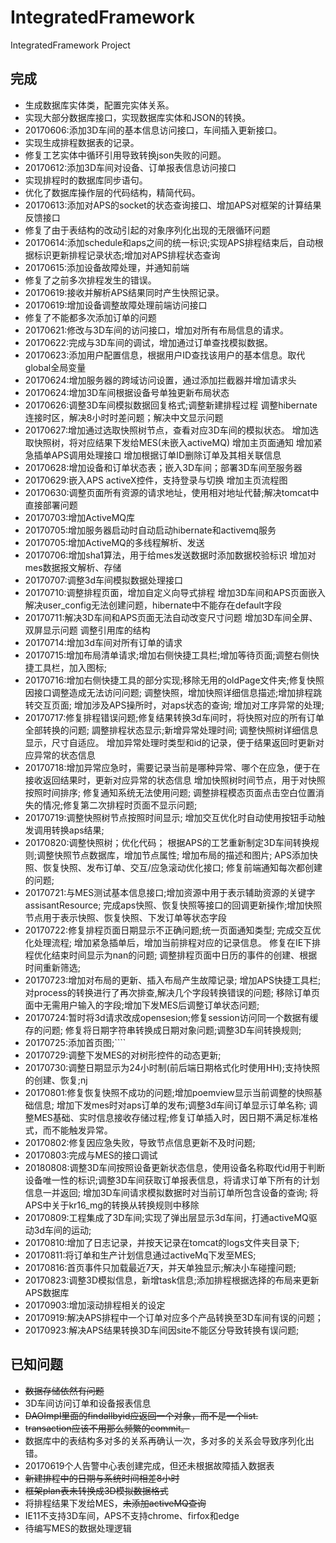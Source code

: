 # IntegratedFramework
IntegratedFramework Project
## 完成
* 生成数据库实体类，配置完实体关系。
* 实现大部分数据库接口，实现数据库实体和JSON的转换。
* 20170606:添加3D车间的基本信息访问接口，车间插入更新接口。
* 实现生成排程数据表的记录。
* 修复工艺实体中循环引用导致转换json失败的问题。
* 20170612:添加3D车间对设备、订单报表信息访问接口
* 实现排程时的数据库同步语句。
* 优化了数据库操作层的代码结构，精简代码。
* 20170613:添加对APS的socket的状态查询接口、增加APS对框架的计算结果反馈接口
* 修复了由于表结构的改动引起的对象序列化出现的无限循环问题
* 20170614:添加schedule和aps之间的统一标识;实现APS排程结束后，自动根据标识更新排程记录状态;增加对APS排程状态查询
* 20170615:添加设备故障处理，并通知前端
* 修复了之前多次排程发生的错误。
* 20170619:接收并解析APS结果同时产生快照记录。
* 20170619:增加设备调整故障处理前端访问接口
* 修复了不能都多次添加订单的问题
* 20170621:修改与3D车间的访问接口，增加对所有布局信息的请求。
* 20170622:完成与3D车间的调试，增加通过订单查找模拟数据。
* 20170623:添加用户配置信息，根据用户ID查找该用户的基本信息。取代global全局变量
* 20170624:增加服务器的跨域访问设置，通过添加拦截器并增加请求头
* 20170624:增加3D车间根据设备号单独更新布局状态
* 20170626:调整3D车间模拟数据回复格式;调整新建排程过程
           调整hibernate连接时区，解决8小时时差问题；解决中文显示问题
* 20170627:增加通过选取快照树节点，查看对应3D车间的模拟状态。
           增加选取快照树，将对应结果下发给MES(未嵌入activeMQ)
           增加主页面通知
           增加紧急插单APS调用处理接口
           增加根据订单ID删除订单及其相关联信息
* 20170628:增加设备和订单状态表；嵌入3D车间；部署3D车间至服务器
* 20170629:嵌入APS activeX控件，支持登录与切换
           增加主页流程图
* 20170630:调整页面所有资源的请求地址，使用相对地址代替;解决tomcat中直接部署问题
* 20170703:增加ActiveMQ库
* 20170705:增加服务器启动时自动启动hibernate和activemq服务
* 20170705:增加ActiveMQ的多线程解析、发送
* 20170706:增加sha1算法，用于给mes发送数据时添加数据校验标识
           增加对mes数据报文解析、存储
* 20170707:调整3d车间模拟数据处理接口
* 20170710:调整排程页面，增加自定义向导式排程
           增加3D车间和APS页面嵌入
           解决user_config无法创建问题，hibernate中不能存在default字段
* 20170711:解决3D车间和APS页面无法自动改变尺寸问题
           增加3D车间全屏、双屏显示问题
           调整引用库的结构
* 20170714:增加3d车间对所有订单的请求
* 20170715:增加布局清单请求;增加右侧快捷工具栏;增加等待页面;调整右侧快捷工具栏，加入图标;
* 20170716:增加右侧快捷工具的部分实现;移除无用的oldPage文件夹;修复快照因接口调整造成无法访问问题;
           调整快照，增加快照详细信息描述;增加排程跳转交互页面;
           增加涉及APS操所时，对aps状态的查询;
           增加对工序异常的处理;
* 20170717:修复排程错误问题;修复结果转换3d车间时，将快照对应的所有订单全部转换的问题;
           調整排程状态显示;新增异常处理时间;
           调整快照树详细信息显示，尺寸自适应。
           增加异常处理时类型和id的记录，便于结果返回时更新对应异常的状态信息
* 20170718:增加异常应急时，需要记录当前是哪种异常、哪个在应急，便于在接收返回结果时，更新对应异常的状态信息
           增加快照树时间节点，用于对快照按照时间排序;
           修复通知系统无法使用问题;
           调整排程模态页面点击空白位置消失的情况;修复第二次排程时页面不显示问题;
* 20170719:调整快照树节点按照时间显示;
           增加交互优化时自动使用按钮手动触发调用转换aps结果;
* 20170820:调整快照树；优化代码；
           根据APS的工艺重新制定3D车间转换规则;调整快照节点数据库，增加节点属性;
           增加布局的描述和图片;
           APS添加快照、恢复快照、发布订单、交互/应急滚动优化接口;
           修复前端通知每次都创建的问题;
* 20170721:与MES测试基本信息接口;增加资源中用于表示辅助资源的关键字assisantResource;
           完成aps快照、恢复快照等接口的回调更新操作;增加快照节点用于表示快照、恢复快照、下发订单等状态字段
* 20170722:修复排程页面日期显示不正确问题;统一页面通知类型;
           完成交互优化处理流程;
           增加紧急插单后，增加当前排程对应的记录信息。
           修复在IE下排程优化结束时间显示为nan的问题;
           调整排程页面中日历的事件的创建、根据时间重新筛选;
* 20170723:增加对布局的更新、插入布局产生故障记录;
           增加APS快捷工具栏;对process的转换进行了再次排查,解决几个字段转换错误的问题;
           移除订单页面中无需用户输入的字段;增加下发MES后调整订单状态问题;
* 20170724:暂时将3d请求改成opensesion;修复session访问同一个数据有缓存的问题;
           修复将日期字符串转换成日期对象问题;调整3D车间转换规则;
* 20170725:添加首页图;````
* 20170729:调整下发MES的对树形控件的动态更新;
* 20170730:调整日期显示为24小时制(前后端日期格式化时使用HH);支持快照的创建、恢复;nj
* 20170801:修复恢复快照不成功的问题;增加poemview显示当前调整的快照基础信息;
           增加下发mes时对aps订单的发布;调整3d车间订单显示订单名称;
           调整MES基础、实时信息接收存储过程;修复订单插入时，因日期不满足标准格式，而不能触发异常。
* 20170802:修复因应急失败，导致节点信息更新不及时问题;
* 20170803:完成与MES的接口调试
* 20180808:调整3D车间按照设备更新状态信息，使用设备名称取代id用于判断设备唯一性的标识;调整3D车间获取订单报表信息，将请求订单下所有的计划信息一并返回;
           增加3D车间请求模拟数据时对当前订单所包含设备的查询;
           将APS中关于kr16_mg的转换从转换规则中移除
* 20170809:工程集成了3D车间;实现了弹出层显示3d车间，打通activeMQ驱动3d车间的运动;
* 20170810:增加了日志记录，并按天记录在tomcat的logs文件夹目录下;
* 20170811:将订单和生产计划信息通过activeMq下发至MES;
* 20170816:首页事件只加载最近7天，并天单独显示;解决小车碰撞问题;
* 20170823:调整3D模拟信息，新增task信息;添加排程根据选择的布局来更新APS数据库
* 20170903:增加滚动排程相关的设定
* 20170919:解决APS排程中一个订单对应多个产品转换至3D车间有误的问题；
* 20170923:解决APS结果转换3D车间因site不能区分导致转换有误问题;


## 已知问题
* ~~数据存储依然有问题~~
* 3D车间访问订单和设备报表信息
* ~~DAOImpl里面的findallbyid应返回一个对象，而不是一个list.~~
* ~~transaction应该不用那么频繁的commit。~~
* 数据库中的表结构多对多的关系再确认一次，多对多的关系会导致序列化出错。
* 20170619个人告警中心表创建完成，但还未根据故障插入数据表
* ~~新建排程中的日期与系统时间相差8小时~~
* ~~框架plan表未转换成3D模拟数据格式~~
* 将排程结果下发给MES，~~未添加activeMQ查询~~
* IE11不支持3D车间，APS不支持chrome、firfox和edge
* 待编写MES的数据处理逻辑
